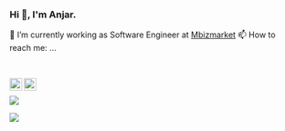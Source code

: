 ### Hi 👋, I'm Anjar.

 🔭 I’m currently working as Software Engineer at <a href="https://www.mbizmarket.co.id/">Mbizmarket</a>
 📫 How to reach me: ...

<br />
<p>
<a href="https://twitter.com/befrajna">
  <img align="left" alt="Anjar Febrianto | Twitter" width="22px" src="https://raw.githubusercontent.com/peterthehan/peterthehan/master/assets/twitter.svg" />
</a>
<a href="https://www.linkedin.com/in/anjar-febrianto/">
  <img align="left" alt="Anjar's Linkedin" width="22px" src="https://raw.githubusercontent.com/peterthehan/peterthehan/master/assets/linkedin.svg" />
</a>
</p>


<br />



<p>
  <img src="https://github-readme-stats.vercel.app/api?username=anjar&show_icons=true&count_private=true&hide=contribs&cache_seconds=86400&theme=vision-friendly-dark">
</p>

<p>
  <img src="https://github-readme-stats.vercel.app/api/top-langs/?username=anjar&layout=compact&count=8&cache_seconds=86400&theme=vision-friendly-dark&hide=html,css">
</p>


<!--
**anjar/anjar** is a ✨ _special_ ✨ repository because its `README.md` (this file) appears on your GitHub profile.

Here are some ideas to get you started:


- 🌱 I’m currently learning ...
- 👯 I’m looking to collaborate on ...
- 🤔 I’m looking for help with ...
- 💬 Ask me about ...
- 
- 😄 Pronouns: ...
- ⚡ Fun fact: ...
-->
